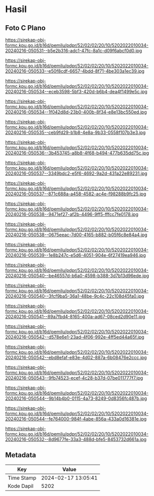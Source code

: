 # Hasil

## Foto C Plano

https://sirekap-obj-formc.kpu.go.id/b16d/pemilu/pdpr/52/02/02/20/10/5202022010034-20240216-050531--b5e2b316-adc1-47fc-8a1c-d09f6abcf0d0.jpg

https://sirekap-obj-formc.kpu.go.id/b16d/pemilu/pdpr/52/02/02/20/10/5202022010034-20240216-050533--e50f8cdf-6657-4bdd-8f71-4be303a1ec39.jpg

https://sirekap-obj-formc.kpu.go.id/b16d/pemilu/pdpr/52/02/02/20/10/5202022010034-20240216-050534--eceb3598-5bf3-420d-b6b4-dea4f1499e5c.jpg

https://sirekap-obj-formc.kpu.go.id/b16d/pemilu/pdpr/52/02/02/20/10/5202022010034-20240216-050534--1f042d8d-23b0-400b-8f34-e8e13bc550ed.jpg

https://sirekap-obj-formc.kpu.go.id/b16d/pemilu/pdpr/52/02/02/20/10/5202022010034-20240216-050535--ceb9fd29-b1b8-4e8a-9b33-0558f107b3e3.jpg

https://sirekap-obj-formc.kpu.go.id/b16d/pemilu/pdpr/52/02/02/20/10/5202022010034-20240216-050536--3b453745-a8b8-4f68-b494-477b635dd75c.jpg

https://sirekap-obj-formc.kpu.go.id/b16d/pemilu/pdpr/52/02/02/20/10/5202022010034-20240216-050537--3349bdc2-e5f6-4692-9a2d-431a22e89231.jpg

https://sirekap-obj-formc.kpu.go.id/b16d/pemilu/pdpr/52/02/02/20/10/5202022010034-20240216-050537--871c688a-a458-4582-ac4e-f98288b9fc25.jpg

https://sirekap-obj-formc.kpu.go.id/b16d/pemilu/pdpr/52/02/02/20/10/5202022010034-20240216-050538--9471ef27-af2b-4496-9ff5-fffcc7fe0178.jpg

https://sirekap-obj-formc.kpu.go.id/b16d/pemilu/pdpr/52/02/02/20/10/5202022010034-20240216-050538--0675eeac-7d00-4165-b882-b05f6c8e84a4.jpg

https://sirekap-obj-formc.kpu.go.id/b16d/pemilu/pdpr/52/02/02/20/10/5202022010034-20240216-050539--1e8b247c-e5d6-4051-904e-6f27419ea946.jpg

https://sirekap-obj-formc.kpu.go.id/b16d/pemilu/pdpr/52/02/02/20/10/5202022010034-20240216-050540--be46557d-b6a0-4598-b388-3d7b13d96ede.jpg

https://sirekap-obj-formc.kpu.go.id/b16d/pemilu/pdpr/52/02/02/20/10/5202022010034-20240216-050540--3fcf9ba5-36a1-48be-9c4c-22c108d45fa0.jpg

https://sirekap-obj-formc.kpu.go.id/b16d/pemilu/pdpr/52/02/02/20/10/5202022010034-20240216-050541--89a7fbd4-8165-400a-ad67-08ced2d90e11.jpg

https://sirekap-obj-formc.kpu.go.id/b16d/pemilu/pdpr/52/02/02/20/10/5202022010034-20240216-050542--d578e6e1-23ad-4f06-992e-4ff5ed44a65f.jpg

https://sirekap-obj-formc.kpu.go.id/b16d/pemilu/pdpr/52/02/02/20/10/5202022010034-20240216-050542--ebd8efaf-e83e-4d02-887a-6b08476e2ccc.jpg

https://sirekap-obj-formc.kpu.go.id/b16d/pemilu/pdpr/52/02/02/20/10/5202022010034-20240216-050543--9fb74523-ecef-4c28-b37d-07be011777f7.jpg

https://sirekap-obj-formc.kpu.go.id/b16d/pemilu/pdpr/52/02/02/20/10/5202022010034-20240216-050544--9b14b4b0-0115-4a73-8249-0d8356fc487b.jpg

https://sirekap-obj-formc.kpu.go.id/b16d/pemilu/pdpr/52/02/02/20/10/5202022010034-20240216-050544--fe764000-984f-4abe-856a-433a0d16381e.jpg

https://sirekap-obj-formc.kpu.go.id/b16d/pemilu/pdpr/52/02/02/20/10/5202022010034-20240216-050532--8d9677fe-33a3-488d-bfe5-8453732d661a.jpg


## Metadata

| Key        | Value               |
| ---------- | ------------------- |
| Time Stamp | 2024-02-17 13:05:41 |
| Kode Dapil | 5202                |



